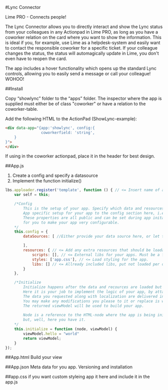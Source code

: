 #Lync Connector

Lime PRO - Connects people!

The Lync Connector allows you to directly interact and show the Lync status from your colleagues in any Actionpad in Lime PRO, as long as you have a coworker relation on the card where you want to show the information. This is ideal if you, for example, use Lime as a helpdesk-system and easily want to contact the responsible coworker for a specific ticket. If your colleague changes the status, the status will automagically update in Lime, you don't even have to reopen the card.

The app includes a hover functionality which opens up the standard Lync controls, allowing you to easily send a message or call your colleague! WOHOO!

##Install

Copy “showlync” folder to the “apps” folder. The inspector where the app is supplied must either be of class "coworker" or have a relation to the coworker-table.
 
Add the following HTML to the ActionPad (ShowLync-example):

```html
<div data-app="{app:'showlync', config:{
                coworkerfield: 'string',
    }
}">
</div>
```

If using in the coworker actionpad, place it in the header for best design.

##App.js
1. Create a config and specify a datasource
2. Implement the function initialize()

```javascript
lbs.apploader.register('template', function () { // <= Insert name of app here
    var self = this;

    /*Config
        This is the setup of your app. Specify which data and resources that should loaded to set the enviroment of your app.
        App specific setup for your app to the config section here, i.e config.yourpropertiy:'foo'
        These properties are all public and can be set during app initalization. This makes a great way
        for you to make your app very configurable.
    */
    this.config = {
        dataSources: [ //Either provide your data source here, or let the user of your app supply it

        ],
        resources: { // <= Add any extra resources that should be loadad. The paths are realtive your app folder, exept libs which are loaded from system/js/
            scripts: [], // <= External libs for your apps. Must be a file
            styles: ['app.css'], // <= Load styling for the app.
            libs: [] // <= Allready included libs, put not loaded per default. Example json2xml.js
        }
    },

    /*Initialize
        Initialize happens after the data and recources are loaded but before the view is rendered.
        Here it is your job to implement the logic of your app, by attaching data and functions to 'viewModel' and then returning it
        The data you requested along with localization are delivered in the variable viewModel.
        You may make any modifications you please to it or replace is with a entirely new one before returning it.
        The returned viewModel will be used to build your app.
        
        Node is a reference to the HTML-node where the app is being initalized form. Frankly we do not know when you'll ever need it,
        but, well, here you have it.
    */
    this.initialize = function (node, viewModel) {
        viewModel.hello = "world"
        return viewModel;
    }
});

```

##App.html
Build your view

##App.json
Meta data for you app. Versioning and installation

##app.css
if you want custom styleing app it here and include it in the app.js
